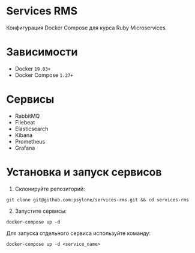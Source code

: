 # Services RMS

Конфигурация Docker Compose для курса Ruby Microservices.

# Зависимости

+ Docker `19.03+`
+ Docker Compose `1.27+`

# Сервисы

+ RabbitMQ
+ Filebeat
+ Elasticsearch
+ Kibana
+ Prometheus
+ Grafana

# Установка и запуск сервисов

1. Склонируйте репозиторий:

```
git clone git@github.com:psylone/services-rms.git && cd services-rms
```

2. Запустите сервисы:

```
docker-compose up -d
```

Для запуска отдельного сервиса используйте команду:

```
docker-compose up -d <service_name>
```
